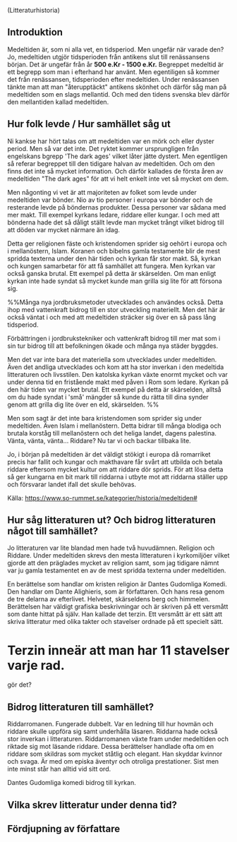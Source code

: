 (Litteraturhistoria)
## Introduktion
Medeltiden är, som ni alla vet, en tidsperiod. Men ungefär när varade den? Jo, medeltiden utgjör tidsperioden från antikens slut till renässansens början. Det är ungefär från år **500 e.Kr - 1500 e.Kr.** Begreppet medeltid är ett begrepp som man i efterhand har använt. Men egentiligen så kommer det från renässansen, tidsperioden efter medeltiden. Under renässansen tänkte man att man "återupptäckt" antikens skönhet och därför såg man på medeltiden som en slags mellantid. Och med den tidens svenska blev därför den mellantiden kallad medeltiden.

## Hur folk levde / Hur samhället såg ut
Ni kankse har hört talas om att medeltiden var en mörk och eller dyster period. Men så var det inte. Det ryktet kommer ursprungligen från engelskans bgrepp 'The dark ages' vilket låter jätte dystert. Men egentligen så referar begreppet till den tidigare halvan av medeltiden. Och om den finns det inte så mycket information. Och därför kallades de första åren av medeltiden "The dark ages" för att vi helt enkelt inte vet så mycket om dem.  

Men någonting vi vet är att majoriteten av folket som levde under medeltiden var bönder. Nio av tio personer i europa var bönder och de resterande levde på böndernas produkter. Dessa personer var sådana med mer makt. Till exempel kyrkans ledare, riddare eller kungar. I och med att bönderna hade det så dåligt ställt levde man mycket trångt vilket bidrog till att döden var mycket närmare än idag. 

Detta ger religionen fäste och kristendomen sprider sig oehört i europa och i mellanöstern, Islam. Koranen och bibelns gamla testamente blir de mest spridda texterna under den här tiden och kyrkan får stor makt. Så, kyrkan och kungen samarbetar för att få samhället att fungera. Men kyrkan var också ganska brutal. Ett exempel på detta är skärselden. Om man enligt kyrkan inte hade syndat så mycket kunde man grilla sig lite för att försona sig. 

%%Många nya jordbruksmetoder utvecklades och användes också. Detta ihop med vattenkraft bidrog till en stor utveckling materiellt. Men det här är också väntat i och med att medeltiden sträcker sig över en så pass lång tidsperiod.

Förbättringen i jordbrukstekniker och vattenkraft bidrog till mer mat som i sin tur  bidrog till att befolkningen ökade och många nya städer byggdes.

Men det var inte bara det materiella som utvecklades under medeltiden. Även det andliga utvecklades och kom att ha stor inverkan i den medeltida litteraturen och livsstilen. Den katolska kyrkan växte enormt mycket och var under denna tid en fristående makt med påven i Rom som ledare. 
Kyrkan på den här tiden var mycket brutal. Ett exempel på detta är skärselden, alltså om du hade syndat i 'små' mängder så kunde du rätta till dina synder genom att grilla dig lite över en eld, skärselden.
%%

Men som sagt är det inte bara kristendomen som sprider sig under medeltiden. Även Islam i mellanöstern. Detta bidrar till många blodiga och brutala korståg till mellanöstern och det heliga landet, dagens palestina. Vänta, vänta, vänta... Riddare? Nu tar vi och backar tillbaka lite. 


Jo, i början på medeltiden är det väldigt stökigt i europa då romarriket precis har fallit och kungar och makthavare får svårt att utbilda och betala riddare eftersom mycket kultur om att riddare dör sprids. För att lösa detta så ger kungarna en bit mark till riddarna i utbyte mot att riddarna ställer upp och försvarar landet ifall det skulle behövas.  

Källa: https://www.so-rummet.se/kategorier/historia/medeltiden#

## Hur såg litteraturen ut? Och bidrog litteraturen något till samhället?
Jo litteraturen var lite blandad men hade två huvudämnen. Religion och Riddare. Under medeltiden skrevs den mesta litteraturen i kyrkomiljöer vilket gjorde att den präglades mycket av religion samt, som jag tidigare nämnt var ju gamla testamentet en av de mest spridda texterna under medeltiden. 

En berättelse som handlar om kristen religion är Dantes Gudomliga Komedi. Den handlar om Dante Alighieris, som är författaren. Och hans resa genom de tre delarna av efterlivet. Helvetet, skärseldens berg och himmelen. Berättelsen har väldigt grafiska beskrivningar och är skriven på ett versmått som dante hittat på själv. Han kallade det terzin. Ett versmått är ett sätt att skriva litteratur med olika takter och stavelser ordnade på ett specielt sätt. 
# Terzin inneär att man har 11 stavelser varje rad. 
gör det?

## Bidrog litteraturen till samhället?

Riddarromanen. Fungerade dubbelt. Var en ledning till hur hovmän och riddare skulle uppföra sig samt underhålla läsaren.
Riddarna hade också stor inverkan i litteraturen. Riddarromanen växte fram under medeltiden och riktade sig mot läsande riddare. Dessa berättelser handlade ofta om en riddare som skildras som mycket ståtlig och elegant. Han skyddar kvinnor och svaga. Är med om episka äventyr och otroliga prestationer. Sist men inte minst står han alltid vid sitt ord. 

Dantes Gudomliga komedi bidrog till kyrkan. 

## Vilka skrev litteratur under denna tid?

## Fördjupning av författare
